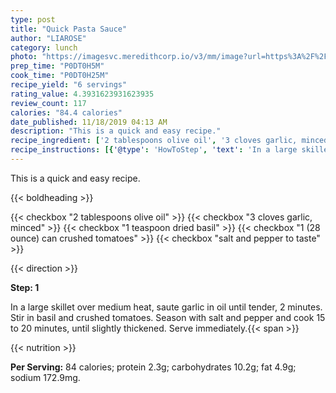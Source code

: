 ```yaml
---
type: post
title: "Quick Pasta Sauce"
author: "LIAROSE"
category: lunch
photo: "https://imagesvc.meredithcorp.io/v3/mm/image?url=https%3A%2F%2Fimages.media-allrecipes.com%2Fuserphotos%2F4128066.jpg"
prep_time: "P0DT0H5M"
cook_time: "P0DT0H25M"
recipe_yield: "6 servings"
rating_value: 4.3931623931623935
review_count: 117
calories: "84.4 calories"
date_published: 11/18/2019 04:13 AM
description: "This is a quick and easy recipe."
recipe_ingredient: ['2 tablespoons olive oil', '3 cloves garlic, minced', '1 teaspoon dried basil', '1 (28 ounce) can crushed tomatoes', 'salt and pepper to taste']
recipe_instructions: [{'@type': 'HowToStep', 'text': 'In a large skillet over medium heat, saute garlic in oil until tender, 2 minutes.  Stir in basil and crushed tomatoes.  Season with salt and pepper and cook 15 to 20 minutes, until slightly thickened.  Serve immediately.\n'}]
---
```


This is a quick and easy recipe. 

{{< boldheading >}}

{{< checkbox "2 tablespoons olive oil" >}}
{{< checkbox "3 cloves garlic, minced" >}}
{{< checkbox "1 teaspoon dried basil" >}}
{{< checkbox "1 (28 ounce) can crushed tomatoes" >}}
{{< checkbox "salt and pepper to taste" >}}


{{< direction >}}

**Step: 1**

In a large skillet over medium heat, saute garlic in oil until tender, 2 minutes.  Stir in basil and crushed tomatoes.  Season with salt and pepper and cook 15 to 20 minutes, until slightly thickened.  Serve immediately.{{< span >}}

{{< nutrition >}}

**Per Serving:** 84 calories; protein 2.3g; carbohydrates 10.2g; fat 4.9g; sodium 172.9mg.